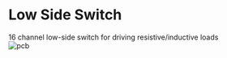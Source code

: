 # Low Side Switch
16 channel low-side switch for driving resistive/inductive loads<br>
![pcb](pcb-3D.jpg)<br><br>


